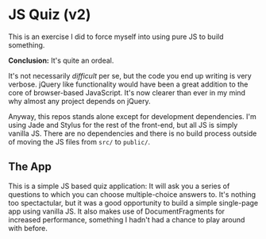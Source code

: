 # JS Quiz (v2)

This is an exercise I did to force myself into using pure JS to build something. 

**Conclusion:** It's quite an ordeal. 

It's not necessarily _difficult_ per se, but the code you end up writing is very verbose. jQuery like functionality would have been a great addition to the core of browser-based JavaScript. It's now clearer than ever in my mind why almost any project depends on jQuery.

Anyway, this repos stands alone except for development dependencies. I'm using Jade and Stylus for the rest of the front-end, but all JS is simply vanilla JS. There are no dependencies and there is no build process outside of moving the JS files from `src/` to `public/`.

## The App

This is a simple JS based quiz application: It will ask you a series of questions to which you can choose multiple-choice answers to. It's nothing too spectactular, but it was a good opportunity to build a simple single-page app using vanilla JS. It also makes use of DocumentFragments for increased performance, something I hadn't had a chance to play around with before.
